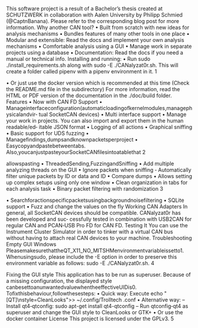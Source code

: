 This software project is a result of a Bachelor’s thesis created at SCHUTZWERK in collaboration with
Aalen University by Philipp Schmied (@CaptnBanana).
Please refer to the corresponding blog post for more information.
Why another CAN tool?
• Built from scratch with new ideas for analysis mechanisms
• Bundles features of many other tools in one place
• Modular and extensible: Read the docs and implement your own analysis mechanisms
• Comfortable analysis using a GUI
• Manage work in separate projects using a database
• Documentation: Read the docs if you need a manual or technical info.
Installing and running:
• Run sudo ./install_requirements.sh along with sudo -E ./CANalyzat0r.sh.
This will create a folder called pipenv with a pipenv environment in it.
1

• Or just use the docker version which is recommended at this time (Check the README.md file
in the subdirectory)
For more information, read the HTML or PDF version of the documentation in the ./doc/build
folder.
Features
• Now with CAN FD Support
• Manageinterfaceconfiguration(automaticloadingofkernelmodules,managephysicalandvir‑
tual SocketCAN devices)
• Multi interface support
• Manage your work in projects. You can also import and export them in the human readable/ed‑
itable JSON format
• Logging of all actions
• Graphical sniffing
• Basic support for UDS fuzzing
• Managefindings,dumpsandknownpacketsperproject
• Easycopyandpastebetweentabs. Also,youcanjustpasteyourSocketCANfilesintoatablethat
2

allowspasting
• ThreadedSending,FuzzingandSniffing
• Add multiple analyzing threads on the GUI
• Ignore packets when sniffing ‑ Automatically filter unique packets by ID or data and ID
• Compare dumps
• Allows setting up complex setups using only one window
• Clean organization in tabs for each analysis task
• Binary packet filtering with randomization
3

• Searchforactionspecificpacketsusingbackgroundnoisefiltering
• SQLite support
• Fuzz and change the values on the fly
Working CAN Adapters
In general, all SocketCAN devices should be compatible. CANalyzat0r has been developed and suc‑
cessfully tested in combination with USB2CAN for regular CAN and PCAN‑USB Pro FD for CAN FD.
Testing It
You can use the Instrument Cluster Simulator in order to tinker with a virtual CAN bus without having
to attach real CAN devices to your machine.
Troubleshooting
Empty GUI Windows
PleasemakesurethattheQT_X11_NO_MITSHMenvironmentvariableissetto1. Whenusingsudo,
please include the -E option in order to preserve this environment variable as follows: sudo -E
./CANalyzat0r.sh.
4

Fixing the GUI style
This application has to be run as superuser. Because of a missing configuration, the displayed style
canbesettoanunwantedvaluewhentheeffectiveUIDis0. Tofixthisbehaviour,followthesesteps:
• Quick way: Execute echo "[QT]\nstyle=CleanLooks">> ~/.config/Trolltech
.conf
• Alternative way:
– Install qt4‑qtconfig: sudo apt-get install qt4-qtconfig
– Run qtconfig‑qt4 as superuser and change the GUI style to CleanLooks or GTK+
• Or use the docker container
License
This project is licensed under the GPLv3.
5